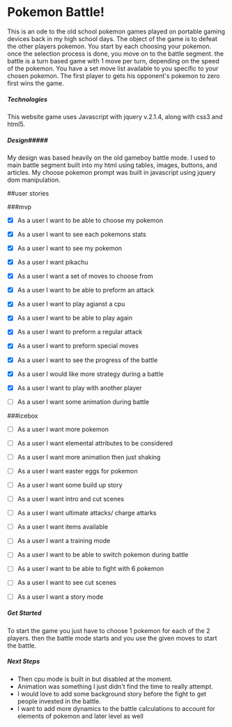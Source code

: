 # Pokemon Battle!  
This is an ode to the old school pokemon games played on portable gaming devices back in my high school days. The object of the game is to defeat the other players pokemon. You start by each choosing your pokemon. once the selection process is done, you move on to the battle segment. the battle is a turn based game with 1 move per turn, depending on the speed of the pokemon. You have a set move list available to you specific to your chosen pokemon. The first player to gets his opponent's pokemon to zero first wins the game. 

##### Technologies  #####
This website game uses Javascript with jquery v.2.1.4, along with css3 and html5.

##### Design#####
My design was based heavily on the old gameboy battle mode. I used to main battle segment built into my html using tables, images, buttons, and articles. My choose pokemon prompt was built in javascript using jquery dom manipulation. 


##user stories

###mvp
- [x] As a user I want to be able to choose my pokemon
- [x] As a user I want to see each pokemons stats
- [x] As a user I want to see my pokemon
- [x] As a user I want pikachu
- [x] As a user I want a set of moves to choose from
- [x] As a user I want to be able to preform an attack
- [x] As a user I want to play agianst a cpu
- [x] As a user I want to be able to play again
- [x] As a user I want to preform a regular attack
- [x] As a user I want to preform special moves
- [x] As a user I want to see the progress of the battle
- [x] As a user I would like more strategy during a battle
- [x] As a user I want to play with another player
- [ ] As a user I want some animation during battle





###icebox
- [ ] As a user I want more pokemon
- [ ] As a user I want elemental attributes to be considered
- [ ] As a user I want more animation then just shaking
- [ ] As a user I want easter eggs for pokemon
- [ ] As a user I want some build up story
- [ ] As a user I want intro and cut scenes
- [ ] As a user I want ultimate attacks/ charge attarks
- [ ] As a user I want items available
- [ ] As a user I want a training mode
- [ ] As a user I want to be able to switch pokemon during battle
- [ ] As a user I want to be able to fight with 6 pokemon
- [ ] As a user I want to see cut scenes
- [ ] As a user I want a story mode






##### Get Started #####
To start the game you just have to choose 1 pokemon for each of the 2 players. then the battle mode starts and you use the given moves to start the battle.

##### Next Steps #####

- Then cpu mode is built in but disabled at the moment. 
- Animation was something I just didn't find the time to really attempt. 
- I would love to add some background story before the fight to get people invested in the battle.
- I want to add more dynamics to the battle calculations to account for elements of pokemon and later level as well

